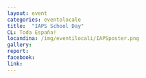 ```yaml
---
layout: event
categories: eventolocale
title:  "IAPS School Day"
CL: Toda España!
locandina: /img/eventilocali/IAPSposter.png
gallery:
report: 
facebook:
link: 
---
```


